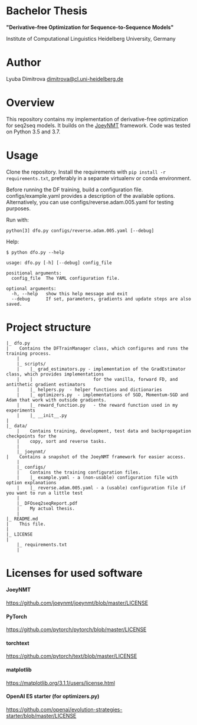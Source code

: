 # Bachelor Thesis
**"Derivative-free Optimization for Sequence-to-Sequence Models"**

Institute of Computational Linguistics
Heidelberg University, Germany

# Author
Lyuba Dimitrova
dimitrova@cl.uni-heidelberg.de


# Overview
This repository contains my implementation of derivative-free optimization for seq2seq models. It builds on the [JoeyNMT](https://github.com/joeynmt/joeynmt) framework.
Code was tested on Python 3.5 and 3.7.

# Usage

Clone the repository.
Install the requirements with `pip install -r requirements.txt`, preferably in a separate virtualenv or conda environment.

Before running the DF training, build a configuration file. configs/example.yaml provides a description of the available options. Alternatively, you can use configs/reverse.adam.005.yaml for testing purposes. 

Run with:
```
python[3] dfo.py configs/reverse.adam.005.yaml [--debug]
```
Help: 
```
$ python dfo.py --help

usage: dfo.py [-h] [--debug] config_file

positional arguments:
  config_file  The YAML configuration file.

optional arguments:
  -h, --help   show this help message and exit
  --debug      If set, parameters, gradients and update steps are also saved.
```


# Project structure

	|_ dfo.py
	|    Contains the DFTrainManager class, which configures and runs the training process.
        |
        |_ scripts/   
        |    |_ grad_estimators.py - implementation of the GradEstimator class, which provides implementations
        |    |                       for the vanilla, forward FD, and antithetic gradient estimators
        |    |_ helpers.py  - helper functions and dictionaries
        |    |_ optimizers.py  - implementations of SGD, Momentum-SGD and Adam that work with outside gradients.
        |    |_ reward_function.py   - the reward function used in my experiments
        |    |_ __init__.py  
	|
	|_ data/
    	|    Contains training, development, test data and backpropagation checkpoints for the 
        |    copy, sort and reverse tasks.
        |
        |_ joeynmt/
	|    Contains a snapshot of the JoeyNMT framework for easier access.
        |
        |_ configs/
        |    Contains the training configuration files.
        |    |_ example.yaml - a (non-usable) configuration file with option explanations
        |    |_ reverse.adam.005.yaml - a (usable) configuration file if you want to run a little test
        |
        |_ DFOseq2seqReport.pdf
        |    My actual thesis.
        |
	|_ README.md
	|    This file.
	|
	|_ LICENSE
	|
        |_ requirements.txt
        |



# Licenses for used software


#### JoeyNMT
https://github.com/joeynmt/joeynmt/blob/master/LICENSE


#### PyTorch 
https://github.com/pytorch/pytorch/blob/master/LICENSE


#### torchtext
https://github.com/pytorch/text/blob/master/LICENSE


#### matplotlib
https://matplotlib.org/3.1.1/users/license.html


#### OpenAI ES starter  (for optimizers.py)
https://github.com/openai/evolution-strategies-starter/blob/master/LICENSE

